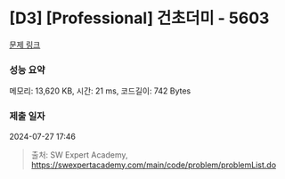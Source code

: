 # [D3] [Professional] 건초더미 - 5603 

[문제 링크](https://swexpertacademy.com/main/code/problem/problemDetail.do?contestProbId=AWXGEbd6cjMDFAUo) 

### 성능 요약

메모리: 13,620 KB, 시간: 21 ms, 코드길이: 742 Bytes

### 제출 일자

2024-07-27 17:46



> 출처: SW Expert Academy, https://swexpertacademy.com/main/code/problem/problemList.do